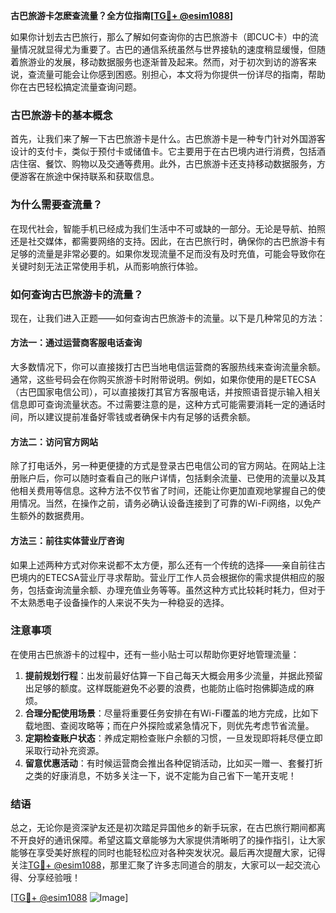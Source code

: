 **古巴旅游卡怎麽查流量？全方位指南[[TG💪+ @esim1088](https://t.me/s/esim1088)]**

如果你计划去古巴旅行，那么了解如何查询你的古巴旅游卡（即CUC卡）中的流量情况就显得尤为重要了。古巴的通信系统虽然与世界接轨的速度稍显缓慢，但随着旅游业的发展，移动数据服务也逐渐普及起来。然而，对于初次到访的游客来说，查流量可能会让你感到困惑。别担心，本文将为你提供一份详尽的指南，帮助你在古巴轻松搞定流量查询问题。

### 古巴旅游卡的基本概念

首先，让我们来了解一下古巴旅游卡是什么。古巴旅游卡是一种专门针对外国游客设计的支付卡，类似于预付卡或储值卡。它主要用于在古巴境内进行消费，包括酒店住宿、餐饮、购物以及交通等费用。此外，古巴旅游卡还支持移动数据服务，方便游客在旅途中保持联系和获取信息。

### 为什么需要查流量？

在现代社会，智能手机已经成为我们生活中不可或缺的一部分。无论是导航、拍照还是社交媒体，都需要网络的支持。因此，在古巴旅行时，确保你的古巴旅游卡有足够的流量是非常必要的。如果你发现流量不足而没有及时充值，可能会导致你在关键时刻无法正常使用手机，从而影响旅行体验。

### 如何查询古巴旅游卡的流量？

现在，让我们进入正题——如何查询古巴旅游卡的流量。以下是几种常见的方法：

#### 方法一：通过运营商客服电话查询

大多数情况下，你可以直接拨打古巴当地电信运营商的客服热线来查询流量余额。通常，这些号码会在你购买旅游卡时附带说明。例如，如果你使用的是ETECSA（古巴国家电信公司），可以直接拨打其官方客服电话，并按照语音提示输入相关信息即可查询流量状态。不过需要注意的是，这种方式可能需要消耗一定的通话时间，所以建议提前准备好零钱或者确保卡内有足够的话费余额。

#### 方法二：访问官方网站

除了打电话外，另一种更便捷的方式是登录古巴电信公司的官方网站。在网站上注册账户后，你可以随时查看自己的账户详情，包括剩余流量、已使用的流量以及其他相关费用等信息。这种方法不仅节省了时间，还能让你更加直观地掌握自己的使用情况。当然，在操作之前，请务必确认设备连接到了可靠的Wi-Fi网络，以免产生额外的数据费用。

#### 方法三：前往实体营业厅咨询

如果上述两种方式对你来说都不太方便，那么还有一个传统的选择——亲自前往古巴境内的ETECSA营业厅寻求帮助。营业厅工作人员会根据你的需求提供相应的服务，包括查询流量余额、办理充值业务等等。虽然这种方式比较耗时耗力，但对于不太熟悉电子设备操作的人来说不失为一种稳妥的选择。

### 注意事项

在使用古巴旅游卡的过程中，还有一些小贴士可以帮助你更好地管理流量：

1. **提前规划行程**：出发前最好估算一下自己每天大概会用多少流量，并据此预留出足够的额度。这样既能避免不必要的浪费，也能防止临时抱佛脚造成的麻烦。
2. **合理分配使用场景**：尽量将重要任务安排在有Wi-Fi覆盖的地方完成，比如下载地图、查阅攻略等；而在户外探险或紧急情况下，则优先考虑节省流量。
3. **定期检查账户状态**：养成定期检查账户余额的习惯，一旦发现即将耗尽便立即采取行动补充资源。
4. **留意优惠活动**：有时候运营商会推出各种促销活动，比如买一赠一、套餐打折之类的好康消息，不妨多关注一下，说不定能为自己省下一笔开支呢！

### 结语

总之，无论你是资深驴友还是初次踏足异国他乡的新手玩家，在古巴旅行期间都离不开良好的通讯保障。希望这篇文章能够为大家提供清晰明了的操作指引，让大家能够在享受美好旅程的同时也能轻松应对各种突发状况。最后再次提醒大家，记得关注[TG💪+ @esim1088](https://t.me/s/esim1088)，那里汇聚了许多志同道合的朋友，大家可以一起交流心得、分享经验哦！

[[TG💪+ @esim1088](https://t.me/s/esim1088) ![Image](https://i.postimg.cc/4NQfJmqS/Snipaste-2025-05-13-00-14-12.png)]